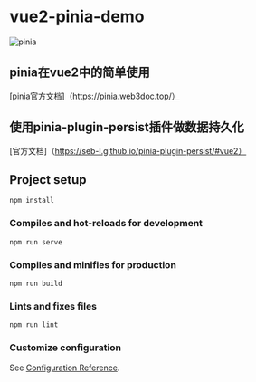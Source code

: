 # vue2-pinia-demo
![pinia](https://user-images.githubusercontent.com/29618814/176583196-301606d9-dd46-4f36-a903-8d8a32637c98.svg)

## pinia在vue2中的简单使用  
[pinia官方文档]（https://pinia.web3doc.top/）

## 使用pinia-plugin-persist插件做数据持久化  
[官方文档]（https://seb-l.github.io/pinia-plugin-persist/#vue2）

## Project setup
```
npm install
```

### Compiles and hot-reloads for development
```
npm run serve
```

### Compiles and minifies for production
```
npm run build
```

### Lints and fixes files
```
npm run lint
```

### Customize configuration
See [Configuration Reference](https://cli.vuejs.org/config/).
